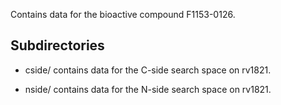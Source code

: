 Contains data for the bioactive compound F1153-0126.

## Subdirectories

- cside/ contains data for the C-side search space on rv1821.

- nside/ contains data for the N-side search space on rv1821.

